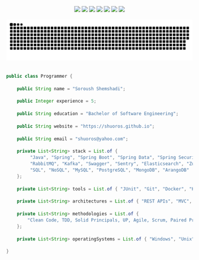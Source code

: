 <div align="center"> 
	<a href="https://www.linkedin.com/in/shuoros/"><img src="https://img.shields.io/badge/-Soroush%20Shemshadi-0072b1?style=flat&logo=Linkedin&logoColor=white&link=https://www.linkedin.com/in/shuoros/" /></a>
	<a href="https://www.twitter.com/shuoros/"><img src="https://img.shields.io/badge/-shuoros-1d8296?style=flat&logo=twitter&logoColor=white&link=https://www.twitter.com/shuoros/" /></a>
	<a href="https://stackoverflow.com/story/shuoros"><img src="https://img.shields.io/badge/-Soroush%20Shemshadi-f48024?style=flat&logo=Stackoverflow&logoColor=white&link=https://stackoverflow.com/story/shuoros" /></a>
	<a href="https://discord.com/users/shuoros#5896"><img src="https://img.shields.io/badge/-shuoros%235896-585abf?style=flat&logo=discord&logoColor=white&link=https://discord.com/users/shuoros#5896" /></a>
	<a href="https://steamcommunity.com/profiles/76561199035818916/"><img src="https://img.shields.io/badge/-Shuoros-2A475E?style=flat&logo=Steam&logoColor=white&link=https://steamcommunity.com/profiles/76561199035818916/)](https://steamcommunity.com/profiles/76561199035818916/" /></a>
	<a href="https://open.spotify.com/user/8eok1ds4tefumj3m7l88ie6t4?si=eSKACvnOS6m37KBypnfn9w&utm_source=copy-link&dl_branch=1"><img src="https://img.shields.io/badge/-What%20I%20Listen-1ED760?style=flat&logo=Spotify&logoColor=white&link=https://open.spotify.com/user/8eok1ds4tefumj3m7l88ie6t4?si=eSKACvnOS6m37KBypnfn9w&utm_source=copy-link&dl_branch=1)](https://open.spotify.com/user/8eok1ds4tefumj3m7l88ie6t4?si=eSKACvnOS6m37KBypnfn9w&utm_source=copy-link&dl_branch=1" /></a>
	<a href="https://shuoros.github.io"><img src="https://img.shields.io/badge/-My%20Resume-dcd0ff?style=flat&logo=Github&logoColor=dcd0ff &link=https://shuoros.github.io" /></a>
</div>
</br>
<div align="center"> 
<img src="https://raw.githubusercontent.com/shuoros/shuoros/output/github-contribution-grid-snake-orange.svg#gh-dark-mode-only" />
</div>
</br>

```java
public class Programmer {

	public String name = "Soroush Shemshadi";
	
	public Integer experience = 5;
	
	public String education = "Bachelor of Software Engineering";
	
	public String website = "https://shuoros.github.io";
	
	public String email = "shuoros@yahoo.com";
	
	private List<String> stack = List.of {
		 "Java", "Spring", "Spring Boot", "Spring Data", "Spring Security", "Spring Cloud Gateway",
		 "RabbitMQ", "Kafka", "Swagger", "Sentry", "Elasticsearch", "Zuul", "Eureka",
		 "SQL", "NoSQL", "MySQL", "PostgreSQL", "MongoDB", "ArangoDB"
	};
	
	private List<String> tools = List.of { "JUnit", "Git", "Docker", "Kubernetes", "Nginx" };
	
	private List<String> architectures = List.of { "REST APIs", "MVC", "Microservice" };
	
	private List<String> methodologies = List.of {
		"Clean Code, TDD, Solid Principals, UP, Agile, Scrum, Paired Programming"
	};
	
	private List<String> operatingSystems = List.of { "Windows", "Unix", "Linux" };
	
}
```
